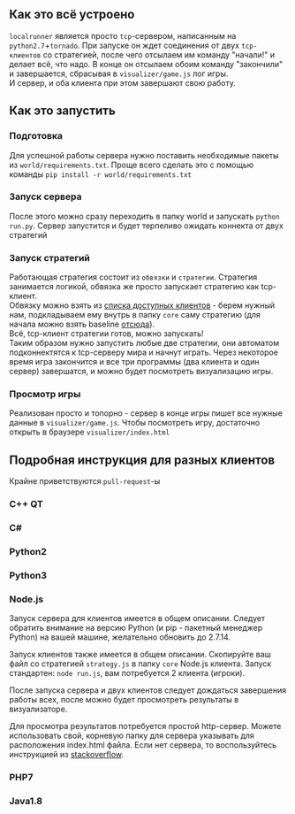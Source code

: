 ## Как это всё устроено

`localrunner` является просто `tcp`-сервером, написанным на `python2.7`+`tornado`. При запуске он ждет соединения от двух `tcp-клиентов` со стратегией, после чего отсылаем им команду "начали!" и делает всё, что надо. В конце он отсылаем обоим команду "закончили" и завершается, сбрасывая в `visualizer/game.js` лог игры.  
И сервер, и оба клиента при этом завершают свою работу.

## Как это запустить

### Подготовка

Для успешной работы сервера нужно поставить необходимые пакеты из `world/requirements.txt`. Проще всего сделать это с помощью команды `pip install -r world/requirements.txt`

### Запуск сервера

После этого можно сразу переходить в папку world и запускать `python run.py`. Сервер запустится и будет терпеливо ожидать коннекта от двух стратегий

### Запуск стратегий

Работающая стратегия состоит из `обвязки` и `стратегии`. Стратегия занимается логикой, обвязка же просто запускает стратегию как tcp-клиент.  
Обвязку можно взять из [списка доступных клиентов](../clients/) - берем нужный нам, подкладываем ему внутрь в папку `core` саму стратегию (для начала можно взять baseline [отсюда](../baseline/)).  
Всё, tcp-клиент стратегии готов, можно запускать!  
Таким образом нужно запустить любые две стратегии, они автоматом подконнектятся к tcp-серверу мира и начнут играть. Через некоторое время игра закончится и все три программы (два клиента и один сервер) завершатся, и можно будет посмотреть визуализацию игры.

### Просмотр игры

Реализован просто и топорно - сервер в конце игры пишет все нужные данные в `visualizer/game.js`. Чтобы посмотреть игру, достаточно открыть в браузере `visualizer/index.html`  

## Подробная инструкция для разных клиентов

Крайне приветствуются `pull-request`-ы

### C++ QT


### C#


### Python2


### Python3


### Node.js

Запуск сервера для клиентов имеется в общем описании. Следует обратить внимание на версию Python (и pip - пакетный менеджер Python) на вашей машине, желательно обновить до 2.7.14.

Запуск клиентов также имеется в общем описании. Скопируйте ваш файл со стратегией `strategy.js` в папку `core` Node.js клиента. Запуск стандартен: `node run.js`, вам потребуется 2 клиента (игроки).

После запуска сервера и двух клиентов следует дождаться завершения работы всех, после можно будет просмотреть результаты в визуализаторе.

Для просмотра результатов потребуется простой http-сервер. Можете использовать свой, корневую папку для сервера указывать для расположения index.html файла. Если нет сервера, то воспользуйтесь инструкцией из [stackoverflow](https://stackoverflow.com/a/8427954).

### PHP7


### Java1.8
